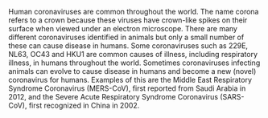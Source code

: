 Human coronaviruses are common throughout the world. The name corona refers to a crown because these viruses have crown-like spikes on their surface when viewed under an electron microscope. There are many different coronaviruses identified in animals but only a small number of these can cause disease in humans. Some coronaviruses such as 229E, NL63, OC43 and HKU1 are common causes of illness, including respiratory illness, in humans throughout the world. Sometimes coronaviruses infecting animals can evolve to cause disease in humans and become a new (novel) coronavirus for humans. Examples of this are the Middle East Respiratory Syndrome Coronavirus (MERS-CoV), first reported from Saudi Arabia in 2012, and the Severe Acute Respiratory Syndrome Coronavirus (SARS-CoV), first recognized in China in 2002. 
